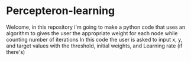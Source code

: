# Percepteron-learning

Welcome, in this repository i'm going to make a python code that uses an algorithm to gives the user the appropriate weight for each node while counting number of iterations
In this code the user is asked to input x, y, and target values with the threshold, initial weights, and Learning rate (if there's)
